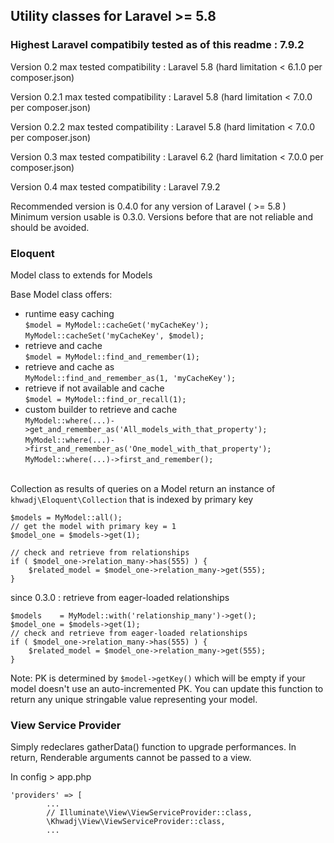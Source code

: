 ## Utility classes for Laravel >= 5.8 
### Highest Laravel compatibily tested as of this readme : 7.9.2

Version 0.2   max tested compatibility : Laravel 5.8 (hard limitation < 6.1.0 per composer.json)

Version 0.2.1 max tested compatibility : Laravel 5.8 (hard limitation < 7.0.0 per composer.json)

Version 0.2.2 max tested compatibility : Laravel 5.8 (hard limitation < 7.0.0 per composer.json)

Version 0.3   max tested compatibility : Laravel 6.2 (hard limitation < 7.0.0 per composer.json)

Version 0.4     max tested compatibility : Laravel 7.9.2



Recommended version is 0.4.0 for any version of Laravel ( >= 5.8 )
Minimum version usable is 0.3.0. Versions before that are not reliable and should be avoided.

### Eloquent

Model class to extends for Models

Base Model class offers:
- runtime easy caching 
<br>`$model = MyModel::cacheGet('myCacheKey');`  
`MyModel::cacheSet('myCacheKey', $model);`  
- retrieve and cache 
<br>`$model = MyModel::find_and_remember(1);`
- retrieve and cache as 
<br>`MyModel::find_and_remember_as(1, 'myCacheKey');`
- retrieve if not available and cache 
<br>`$model = MyModel::find_or_recall(1);`
- custom builder to retrieve and cache
<br> `MyModel::where(...)->get_and_remember_as('All_models_with_that_property');`
<br> `MyModel::where(...)->first_and_remember_as('One_model_with_that_property');`
<br> `MyModel::where(...)->first_and_remember();`

<br>Collection as results of queries on a Model return an instance of `khwadj\Eloquent\Collection` that is indexed by primary key

```
$models = MyModel::all();
// get the model with primary key = 1
$model_one = $models->get(1);

// check and retrieve from relationships
if ( $model_one->relation_many->has(555) ) {
    $related_model = $model_one->relation_many->get(555);
}
```

since 0.3.0 : retrieve from eager-loaded relationships
```
$models    = MyModel::with('relationship_many')->get();
$model_one = $models->get(1);
// check and retrieve from eager-loaded relationships
if ( $model_one->relation_many->has(555) ) {
    $related_model = $model_one->relation_many->get(555);
}
```

Note: PK is determined by `$model->getKey()` which will be empty if your model doesn't use an auto-incremented PK. You can update this function to return any unique stringable value representing your model.

### View Service Provider

Simply redeclares gatherData() function to upgrade performances.
In return, Renderable arguments cannot be passed to a view.

In config > app.php

```
'providers' => [
        ...
        // Illuminate\View\ViewServiceProvider::class,
        \Khwadj\View\ViewServiceProvider::class,
        ...
```